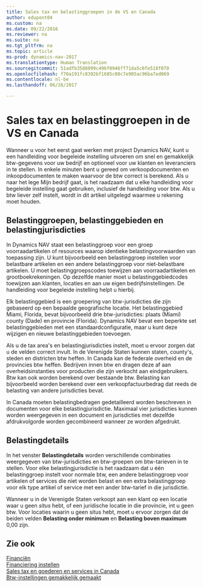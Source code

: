 ```yaml
---
title: Sales tax en belastinggroepen in de VS en Canada
author: edupont04
ms.custom: na
ms.date: 09/22/2016
ms.reviewer: na
ms.suite: na
ms.tgt_pltfrm: na
ms.topic: article
ms-prod: dynamics-nav-2017
ms.translationtype: Human Translation
ms.sourcegitcommit: 51adfb3588099c496f0946ff71da5c6fe518f070
ms.openlocfilehash: f70a191fc8392bf1685c08c7e905ac96ba7ed069
ms.contentlocale: nl-be
ms.lasthandoff: 06/26/2017

---
```


# <a name="sales-tax-and-tax-groups-in-the-us-and-canada"></a>Sales tax en belastinggroepen in de VS en Canada
Wanneer u voor het eerst gaat werken met project Dynamics NAV, kunt u een handleiding voor begeleide instelling uitvoeren om snel en gemakkelijk btw-gegevens voor uw bedrijf en optioneel voor uw klanten en leveranciers in te stellen. In enkele minuten bent u gereed om verkoopdocumenten en inkoopdocumenten te maken waarvoor de btw correct is berekend.
Als u naar het lege Mijn bedrijf gaat, is het raadzaam dat u elke handleiding voor begeleide instelling gaat gebruiken, inclusief de handleiding voor btw. Als u btw liever zelf instelt, wordt in dit artikel uitgelegd waarmee u rekening moet houden.  

## <a name="tax-groups-tax-areas-and-tax-jurisdictions"></a>Belastinggroepen, belastinggebieden en belastingjurisdicties
In Dynamics NAV staat een belastinggroep voor een groep voorraadartikelen of resources waarop identieke belastingvoorwaarden van toepassing zijn. U kunt bijvoorbeeld een belastinggroep instellen voor belastbare artikelen en een andere belastinggroep voor niet-belastbare artikelen. U moet belastinggroepscodes toewijzen aan voorraadartikelen en grootboekrekeningen. Op dezelfde manier moet u belastinggebiedcodes toewijzen aan klanten, locaties en aan uw eigen bedrijfsinstellingen. De handleiding voor begeleide instelling helpt u hierbij.  

Elk belastinggebied is een groepering van btw-jurisdicties die zijn gebaseerd op een bepaalde geografische locatie. Het belastinggebied Miami, Florida, bevat bijvoorbeeld drie btw-jurisdicties: plaats (Miami) county (Dade) en provincie (Florida). Dynamics NAV bevat een beperkte set belastinggebieden met een standaardconfiguratie, maar u kunt deze wijzigen en nieuwe belastinggebieden toevoegen.  

Als u de tax area's en belastingjurisdicties instelt, moet u ervoor zorgen dat u de velden correct invult. In de Verenigde Staten kunnen staten, county's, steden en districten btw heffen. In Canada kan de federale overheid en de provincies btw heffen. Bedrijven innen btw en dragen deze af aan overheidsinstanties voor producten die zijn verkocht aan eindgebruikers. Btw kan ook worden berekend over bestaande btw. Belasting kan bijvoorbeeld worden berekend over een verkoopfactuurbedrag dat reeds de belasting van andere jurisdicties bevat.  

In Canada moeten belastingbedragen gedetailleerd worden beschreven in documenten voor elke belastingjurisdictie. Maximaal vier jurisdicties kunnen worden weergegeven in een document en jurisdicties met dezelfde afdrukvolgorde worden gecombineerd wanneer ze worden afgedrukt.

## <a name="tax-details"></a>Belastingdetails
In het venster **Belastingdetails** worden verschillende combinaties weergegeven van btw-jurisdicties en btw-groepen om btw-tarieven in te stellen. Voor elke belastingjurisdictie is het raadzaam dat u één belastinggroep instelt voor normale btw, een andere belastinggroep voor artikelen of services die niet worden belast en een extra belastinggroep voor elk type artikel of service met een ander btw-tarief in die jurisdictie.  

Wanneer u in de Verenigde Staten verkoopt aan een klant op een locatie waar u geen *situs* hebt, of een juridische locatie in die provincie, int u geen btw. Voor locaties waarin u geen situs hebt, moet u ervoor zorgen dat de beiden velden **Belasting onder minimum** en **Belasting boven maximum** 0,00 zijn.  

## <a name="see-also"></a>Zie ook
[Financiën](finance-setup.md)  
[Financiering instellen](finance-setup-setup-finance-setup.md)  
[Sales tax en goederen en services in Canada](ca-finance-setup-tax.md)  
[Btw-instellingen gemakkelijk gemaakt](https://madeira.microsoft.com/en-us/blog/sales-tax-setup-made-easy)  

